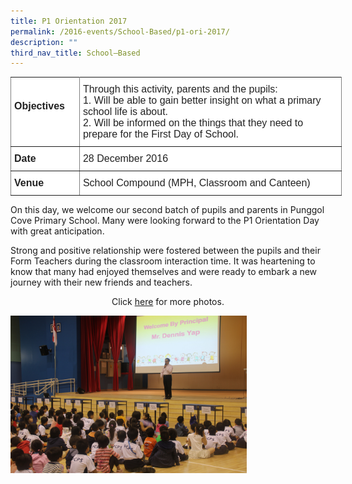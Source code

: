 ```yaml
---
title: P1 Orientation 2017
permalink: /2016-events/School-Based/p1-ori-2017/
description: ""
third_nav_title: School–Based
---
```

<style type="text/css">
.tg  {border-collapse:collapse;border-spacing:0;margin:0px auto;}
.tg td{border-color:black;border-style:solid;border-width:1px;font-family:Arial, sans-serif;font-size:14px;
  overflow:hidden;padding:10px 5px;word-break:normal;}
.tg th{border-color:black;border-style:solid;border-width:1px;font-family:Arial, sans-serif;font-size:14px;
  font-weight:normal;overflow:hidden;padding:10px 5px;word-break:normal;}
.tg .tg-kdpx{background-color:#FFF;border-color:inherit;color:#222;font-size:16px;text-align:left;vertical-align:middle}
.tg .tg-x4x2{background-color:#FFF;border-color:inherit;color:#222;font-size:16px;font-weight:bold;text-align:left;
  vertical-align:middle}
</style>
<table class="tg" style="undefined;table-layout: fixed; width: 530px">
<colgroup>
<col style="width: 110px">
<col style="width: 420px">
</colgroup>
<tbody>
  <tr>
    <td class="tg-x4x2">Objectives<br><br></td>
    <td class="tg-kdpx"><span style="color:#222;background-color:transparent">Through this activity, parents and the pupils:</span><br><span style="color:#222;background-color:transparent">1. Will be able to gain better insight on what a primary school life is about.</span><br><span style="background-color:transparent">2. Will be informed on the things that they need to prepare for the First Day of School.</span></td>
  </tr>
  <tr>
    <td class="tg-x4x2">Date</td>
    <td class="tg-kdpx"><span style="color:#222;background-color:transparent">28 December 2016</span></td>
  </tr>
  <tr>
    <td class="tg-x4x2">Venue</td>
    <td class="tg-kdpx"><span style="color:#222;background-color:transparent">School Compound (MPH, Classroom and Canteen)</span></td>
  </tr>
</tbody>
</table>

On this day, we welcome our second batch of pupils and parents in Punggol Cove Primary School. Many were looking forward to the P1 Orientation Day with great anticipation. 

  

Strong and positive relationship were fostered between the pupils and their Form Teachers during the classroom interaction time. It was heartening to know that many had enjoyed themselves and were ready to embark a new journey with their new friends and teachers.


<center>Click <a href="https://www.flickr.com/photos/142848383@N02/sets/72157678865616914/with/33462222630/">here</a> for more photos.</center>

<img src="/images/2016%20Orientation%20Day.jpeg" 
     style="width:75%">